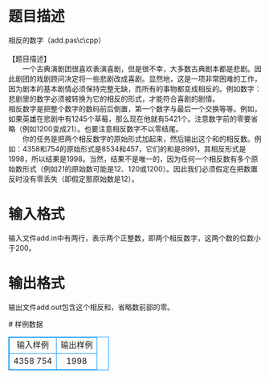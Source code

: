 # 

 
 # 题目描述 
<p>
相反的数字（add.pas\c\cpp） <br><br>【题目描述】 <br>　　一个古典演剧团很喜欢表演喜剧，但是很不幸，大多数古典剧本都是悲剧。因此剧团的戏剧顾问决定将一些悲剧改成喜剧。显然地，这是一项非常困难的工作，因为剧本的基本剧情必须保持完整无缺，而所有的事物都变成相反的。例如数字：悲剧里的数字必须被转换为它的相反的形式，才能符合喜剧的剧情。<br>相反数字是把整个数字的数码前后倒置，第一个数字与最后一个交换等等。例如，如果英雄在悲剧中有1245个草莓，那么现在他就有5421个。注意数字前的零要省略（例如1200变成21）。也要注意相反数字不以零结尾。<br>　　你的任务是把两个相反数字的原始形式加起来，然后输出这个和的相反数。例如：4358和754的原始形式是8534和457，它们的和是8991，其相反形式是1998，所以结果是1998。当然，结果不是唯一的，因为任何一个相反数有多个原始数形式（例如21的原始数可能是12、120或1200）。因此我们必须假定在把数置反时没有零丢失（即假定那原始数是12）。<br></p> 

 
 # 输入格式 
<p>
输入文件add.in中有两行，表示两个正整数，即两个相反数字，这两个数的位数小于200。<br></p> 

 
 # 输出格式 
<p>
输出文件add.out包含这个相反和，省略数前部的零。<br></p> 
# 样例数据
<style>
        table,table tr th, table tr td { border:1px solid #0094ff; }
        table { width: 200px; min-height: 25px; line-height: 25px; text-align: center; border-collapse: collapse;}   
    </style>
<table>
	<tr>
		<td>输入样例</td>
		<td>输出样例</td>
	</tr>
<tr><td>4358
754
</td><td>1998</td></tr></table>
